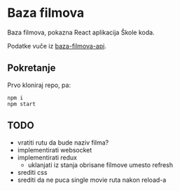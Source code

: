 # Baza filmova

Baza filmova, pokazna React aplikacija Škole koda.

Podatke vuče iz [baza-filmova-api](https://github.com/skolakoda/baza-filmova-api).

## Pokretanje

Prvo kloniraj repo, pa:

```
npm i
npm start
```

## TODO

- vratiti rutu da bude naziv filma?
- implementirati websocket
- implementirati redux
  - uklanjati iz stanja obrisane filmove umesto refresh
- srediti css
- srediti da ne puca single movie ruta nakon reload-a
